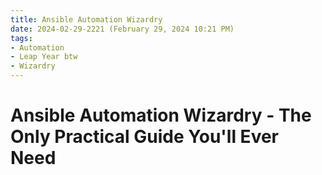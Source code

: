 ```yaml
---
title: Ansible Automation Wizardry
date: 2024-02-29-2221 (February 29, 2024 10:21 PM)
tags: 
- Automation
- Leap Year btw
- Wizardry
---
```


# Ansible Automation Wizardry - The Only Practical Guide You'll Ever Need

